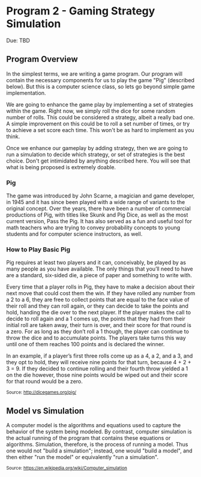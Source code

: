 # Program 2 - Gaming Strategy Simulation
Due: TBD

## Program Overview

In the simplest terms, we are writing a game program. Our program will contain the necessary components for us to play the game "Pig" (described below). But this is a computer science class, so lets go beyond simple game implementation.

We are going to enhance the game play by implementing a set of strategies within the game. Right now, we simply roll the dice for some random number of rolls. This could be considered a strategy, albeit a really bad one. A simple improvement on this could be to roll a set number of times, or try to achieve a set score each time. This won't be as hard to implement as you think. 

Once we enhance our gameplay by adding strategy, then we are going to run a simulation to decide which strategy, or set of strategies is the best choice. Don't get intimidated by anything described here. You will see that what is being proposed is extremely doable.



### Pig

The game was introduced by John Scarne, a magician and game developer, in 1945 and it has since been played with a wide range of variants to the original concept. Over the years, there have been a number of commercial productions of Pig, with titles like Skunk and Pig Dice, as well as the most current version, Pass the Pig. It has also served as a fun and useful tool for math teachers who are trying to convey probability concepts to young students and for computer science instructors, as well.

### How to Play Basic Pig

Pig requires at least two players and it can, conceivably, be played by as many people as you have available. The only things that you’ll need to have are a standard, six-sided die, a piece of paper and something to write with.

Every time that a player rolls in Pig, they have to make a decision about their next move that could cost them the win. If they have rolled any number from a 2 to a 6, they are free to collect points that are equal to the face value of their roll and they can roll again, or they can decide to take the points and hold, handing the die over to the next player. If the player makes the call to decide to roll again and a 1 comes up, the points that they had from their initial roll are taken away, their turn is over, and their score for that round is a zero. For as long as they don’t roll a 1 though, the player can continue to throw the dice and to accumulate points. The players take turns this way until one of them reaches 100 points and is declared the winner.

In an example, if a player’s first three rolls come up as a 4, a 2, and a 3, and they opt to hold, they will receive nine points for that turn, because 4 + 2 + 3 = 9. If they decided to continue rolling and their fourth throw yielded a 1 on the die however, those nine points would be wiped out and their score for that round would be a zero.

<sup>Source: http://dicegames.org/pig/</sup>

## Model vs Simulation 

A computer model is the algorithms and equations used to capture the behavior of the system being modeled. By contrast, computer simulation is the actual running of the program that contains these equations or algorithms. Simulation, therefore, is the process of running a model. Thus one would not "build a simulation"; instead, one would "build a model", and then either "run the model" or equivalently "run a simulation".

<sup>Source: https://en.wikipedia.org/wiki/Computer_simulation</sup>
